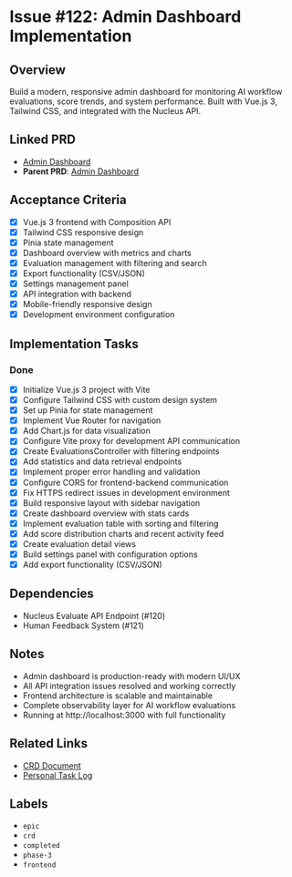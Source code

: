 # Issue #122: Admin Dashboard Implementation

## Overview
Build a modern, responsive admin dashboard for monitoring AI workflow evaluations, score trends, and system performance. Built with Vue.js 3, Tailwind CSS, and integrated with the Nucleus API.

## Linked PRD
- [Admin Dashboard](../roadmap/product-requirements/PRD-admin-dashboard.md)
- **Parent PRD**: [Admin Dashboard](#102)

## Acceptance Criteria
- [x] Vue.js 3 frontend with Composition API
- [x] Tailwind CSS responsive design
- [x] Pinia state management
- [x] Dashboard overview with metrics and charts
- [x] Evaluation management with filtering and search
- [x] Export functionality (CSV/JSON)
- [x] Settings management panel
- [x] API integration with backend
- [x] Mobile-friendly responsive design
- [x] Development environment configuration

## Implementation Tasks
### Done
- [x] Initialize Vue.js 3 project with Vite
- [x] Configure Tailwind CSS with custom design system
- [x] Set up Pinia for state management
- [x] Implement Vue Router for navigation
- [x] Add Chart.js for data visualization
- [x] Configure Vite proxy for development API communication
- [x] Create EvaluationsController with filtering endpoints
- [x] Add statistics and data retrieval endpoints
- [x] Implement proper error handling and validation
- [x] Configure CORS for frontend-backend communication
- [x] Fix HTTPS redirect issues in development environment
- [x] Build responsive layout with sidebar navigation
- [x] Create dashboard overview with stats cards
- [x] Implement evaluation table with sorting and filtering
- [x] Add score distribution charts and recent activity feed
- [x] Create evaluation detail views
- [x] Build settings panel with configuration options
- [x] Add export functionality (CSV/JSON)

## Dependencies
- Nucleus Evaluate API Endpoint (#120)
- Human Feedback System (#121)

## Notes
- Admin dashboard is production-ready with modern UI/UX
- All API integration issues resolved and working correctly
- Frontend architecture is scalable and maintainable
- Complete observability layer for AI workflow evaluations
- Running at http://localhost:3000 with full functionality

## Related Links
- [CRD Document](../roadmap/change-requests/CRD-admin-dashboard.md)
- [Personal Task Log](../tasks/personal/charl/tasklog-2025-07-05.md)

## Labels
- `epic`
- `crd`
- `completed`
- `phase-3`
- `frontend` 